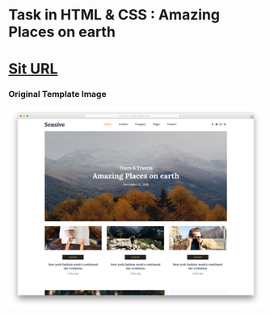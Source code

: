 # Task in HTML & CSS : Amazing Places on earth


# [Sit URL](https://romantic-brahmagupta-de3f83.netlify.com/)

### Original Template Image

![Template Image](./image/Original-Template-Image.jpg)